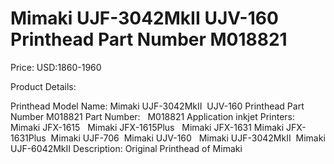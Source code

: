 # Mimaki UJF-3042MkII  UJV-160 Printhead Part Number M018821

Price: USD:1860-1960

Product Details:

Printhead Model Name: Mimaki UJF-3042MkII  UJV-160 Printhead Part Number M018821
Part Number:   M018821
Application inkjet Printers:
Mimaki JFX-1615   Mimaki JFX-1615Plus   Mimaki JFX-1631 Mimaki JFX-1631Plus  Mimaki UJF-706  Mimaki UJV-160   Mimaki UJF-3042MkII  Mimaki UJF-6042MkII
Description:
Original Printhead of Mimaki